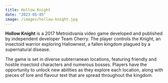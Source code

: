 ```yaml
--- 
title: Hollow Knight
date: "2023-05-05"
image: /images/hollow-knight.jpg
---
```


__Hollow Knight__ is a 2017 Metroidvania video game developed and published by independent developer Team Cherry. The
player controls the Knight, an insectoid warrior exploring Hallownest, a fallen kingdom plagued by a supernatural
disease.

The game is set in diverse subterranean locations, featuring friendly and hostile insectoid characters and numerous
bosses. Players have the opportunity to unlock new abilities as they explore each location, along with pieces of lore
and flavour text that are spread throughout the kingdom.